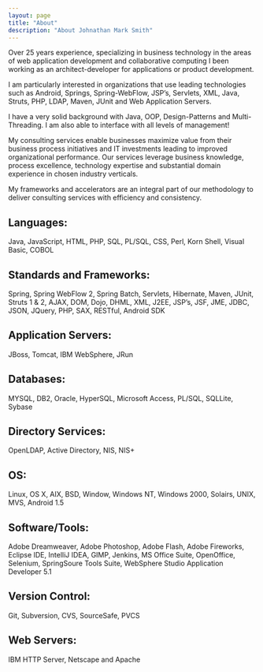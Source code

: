 ```yaml
---
layout: page
title: "About"
description: "About Johnathan Mark Smith"
---
```


Over 25 years experience, specializing in business technology in the areas of web application development and collaborative computing I been working as an architect-developer for applications or product development.

I am particularly interested in organizations that use leading technologies such as Android, Springs, Spring-WebFlow, JSP’s, Servlets, XML, Java, Struts, PHP, LDAP, Maven, JUnit and Web Application Servers.

I have a very solid background with Java, OOP, Design-Patterns and Multi-Threading. I am also able to interface with all levels of management!

My consulting services enable businesses maximize value from their business process initiatives and IT investments leading to improved organizational performance. Our services leverage business knowledge, process excellence, technology expertise and substantial domain experience in chosen industry verticals.

My frameworks and accelerators are an integral part of our methodology to deliver consulting services with efficiency and consistency.

## Languages:
Java, JavaScript, HTML, PHP, SQL, PL/SQL, CSS, Perl, Korn Shell, Visual Basic, COBOL

## Standards and Frameworks:
Spring, Spring WebFlow 2, Spring Batch, Servlets, Hibernate, Maven, JUnit, Struts 1 & 2, AJAX, DOM, Dojo, DHML, XML, J2EE, JSP’s, JSF, JME, JDBC, JSON, JQuery, PHP, SAX, RESTful, Android SDK 

## Application Servers:
JBoss, Tomcat, IBM WebSphere, JRun 

## Databases:
MYSQL, DB2, Oracle, HyperSQL, Microsoft Access, PL/SQL, SQLLite, Sybase 

## Directory Services:
OpenLDAP, Active Directory, NIS, NIS+

## OS:
Linux, OS X, AIX, BSD, Window, Windows NT, Windows 2000, Solairs, UNIX, MVS, Android 1.5

## Software/Tools:
Adobe Dreamweaver, Adobe Photoshop, Adobe Flash, Adobe Fireworks, Eclipse IDE, IntelliJ IDEA, GIMP, Jenkins, MS Office Suite, OpenOffice, Selenium, SpringSoure Tools Suite, WebSphere Studio Application Developer 5.1

## Version Control:
Git, Subversion, CVS, SourceSafe, PVCS
 
## Web Servers:
IBM HTTP Server, Netscape and Apache






